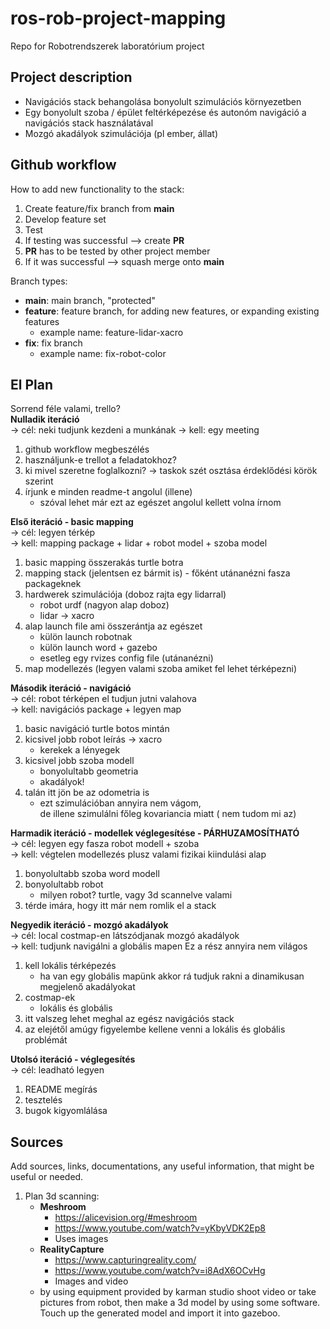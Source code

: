 # ros-rob-project-mapping
Repo for Robotrendszerek laboratórium project

## Project description
- Navigációs stack behangolása bonyolult szimulációs környezetben
- Egy bonyolult szoba / épület feltérképezése és autonóm navigáció a navigációs stack használatával
- Mozgó akadályok szimulációja (pl ember, állat)

## Github workflow
How to add new functionality to the stack:
1. Create feature/fix branch from **main**
2. Develop feature set
3. Test
4. If testing was successful --> create **PR**
5. **PR** has to be tested by other project member
6. If it was successful --> squash merge onto **main**

Branch types:
- **main**: main branch, "protected"
- **feature**: feature branch, for adding new features, or expanding existing features
    - example name: feature-lidar-xacro
- **fix**: fix branch
    - example name: fix-robot-color

## El Plan
Sorrend féle valami, trello?  
**Nulladik iteráció**  
-> cél: neki tudjunk kezdeni a munkának
-> kell: egy meeting
1. github workflow megbeszélés
2. használjunk-e trellot a feladatokhoz?
3. ki mivel szeretne foglalkozni? -> taskok szét osztása érdeklődési körök szerint
4. írjunk e minden readme-t angolul (illene)
    - szóval lehet már ezt az egészet angolul kellett volna írnom

**Első iteráció - basic mapping**   
-> cél: legyen térkép  
-> kell: mapping package + lidar + robot model + szoba model
1. basic mapping összerakás turtle botra
2. mapping stack (jelentsen ez bármit is) - főként utánanézni fasza packageknek
3. hardwerek szimulációja (doboz rajta egy lidarral)
    - robot urdf (nagyon alap doboz)
    - lidar -> xacro
4. alap launch file ami összerántja az egészet
    - külön launch robotnak
    - külön launch word + gazebo
    - esetleg egy rvizes config file (utánanézni)
5. map modellezés (legyen valami szoba amiket fel lehet térképezni)

**Második iteráció - navigáció**  
-> cél: robot térképen el tudjun jutni valahova  
-> kell: navigációs package + legyen map
1. basic navigáció turtle botos mintán
2. kicsivel jobb robot leírás -> xacro
    - kerekek a lényegek
3. kicsivel jobb szoba modell
    - bonyolultabb geometria
    - akadályok!
4. talán itt jön be az odometria is
    - ezt szimulációban annyira nem vágom,  
    de illene szimulálni főleg kovariancia miatt ( nem tudom mi az)

**Harmadik iteráció - modellek véglegesítése - PÁRHUZAMOSÍTHATÓ**  
-> cél: legyen egy fasza robot modell + szoba  
-> kell: végtelen modellezés plusz valami fizikai kiindulási alap
1. bonyolultabb szoba word modell
2. bonyolultabb robot
    - milyen robot? turtle, vagy 3d scannelve valami
3. térde imára, hogy itt már nem romlik el a stack

**Negyedik iteráció - mozgó akadályok**  
-> cél: local costmap-en látszódjanak mozgó akadályok  
-> kell: tudjunk navigálni a globális mapen
Ez a rész annyira nem világos
1. kell lokális térképezés
    - ha van egy globális mapünk akkor rá tudjuk rakni a dinamikusan megjelenő akadályokat
2. costmap-ek
    - lokális és globális
3. itt valszeg lehet meghal az egész navigációs stack
4. az elejétől amúgy figyelembe kellene venni a lokális és globális problémát

**Utolsó iteráció - véglegesítés**  
-> cél: leadható legyen
1. README megírás
2. tesztelés  
3. bugok kigyomlálása


## Sources
Add sources, links, documentations, any useful information, that might be useful or needed.
1. Plan 3d scanning:
    - **Meshroom**
        - https://alicevision.org/#meshroom
        - https://www.youtube.com/watch?v=yKbyVDK2Ep8
        - Uses images
    - **RealityCapture**
        - https://www.capturingreality.com/
        - https://www.youtube.com/watch?v=i8AdX6OCvHg
        - Images and video
    - by using equipment provided by karman studio shoot video or take pictures from robot, then make a 3d model by using some software. Touch up the generated model and import it into gazeboo.